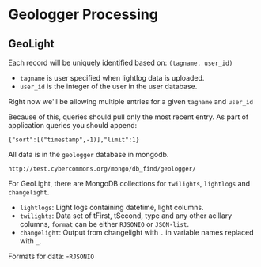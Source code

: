 # Geologger Processing 


## GeoLight
Each record will be uniquely identified based on:
`(tagname, user_id)`

- `tagname` is user specified when lightlog data is uploaded.
- `user_id` is the integer of the user in the user database.

Right now we'll be allowing multiple entries for a given `tagname` and `user_id`

Because of this, queries should pull only the most recent entry. As part of application queries you should append:

    {"sort":[("timestamp",-1)],"limit":1}

All data is in the `geologger` database in mongodb.
    
    http://test.cybercommons.org/mongo/db_find/geologger/

For GeoLight, there are MongoDB collections for `twilights`, `lightlogs` and `changelight`.

- `lightlogs`: Light logs containing datetime, light columns.
- `twilights`: Data set of tFirst, tSecond, type and any other acillary columns, `format` can be either `RJSONIO` or `JSON-list`.
- `changelight`: Output from changelight with `.` in variable names replaced with `_`.

Formats for data:
-`RJSONIO` 



